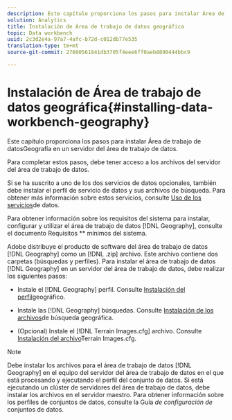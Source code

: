 ```yaml
---
description: Este capítulo proporciona los pasos para instalar Área de trabajo de datosGeografía en un servidor del área de trabajo de datos.
solution: Analytics
title: Instalación de Área de trabajo de datos geográfica
topic: Data workbench
uuid: 2c3d2e4a-97a7-4afc-b72d-c012db77e535
translation-type: tm+mt
source-git-commit: 27600561841db3705f4eee6ff0aeb8890444bbc9

---
```



# Instalación de Área de trabajo de datos geográfica{#installing-data-workbench-geography}

Este capítulo proporciona los pasos para instalar Área de trabajo de datosGeografía en un servidor del área de trabajo de datos.

Para completar estos pasos, debe tener acceso a los archivos del servidor del área de trabajo de datos.

Si se ha suscrito a uno de los dos servicios de datos opcionales, también debe instalar el perfil de servicio de datos y sus archivos de búsqueda. Para obtener más información sobre estos servicios, consulte [Uso de los servicios](../../../home/c-geo-oview/c-wk-data-svcs/c-wk-data-svcs.md)de datos.

Para obtener información sobre los requisitos del sistema para instalar, configurar y utilizar el área de trabajo de datos [!DNL Geography], consulte el documento Requisitos ** mínimos del sistema.

Adobe distribuye el producto de software del área de trabajo de datos [!DNL Geography] como un [!DNL .zip] archivo. Este archivo contiene dos carpetas (búsquedas y perfiles). Para instalar el área de trabajo de datos [!DNL Geography] en un servidor del área de trabajo de datos, debe realizar los siguientes pasos:

* Instale el [!DNL Geography] perfil. Consulte [Instalación del perfil](../../../home/c-geo-oview/c-inst-geo/t-inst-geo-prof.md)geográfico.

* Instale las [!DNL Geography] búsquedas. Consulte [Instalación de los archivos](../../../home/c-geo-oview/c-inst-geo/t-inst-lkp-files.md)de búsqueda geográfica.

* (Opcional) Instale el [!DNL Terrain Images.cfg] archivo. Consulte [Instalación del archivo](../../../home/c-geo-oview/c-inst-geo/t-inst-trn-imgs-file.md)Terrain Images.cfg.

>[!NOTE]
>
>Debe instalar los archivos para el área de trabajo de datos [!DNL Geography] en el equipo del servidor del área de trabajo de datos en el que está procesando y ejecutando el perfil del conjunto de datos. Si está ejecutando un clúster de servidores del área de trabajo de datos, debe instalar los archivos en el servidor maestro. Para obtener información sobre los perfiles de conjuntos de datos, consulte la Guía *de configuración de* conjuntos de datos.
